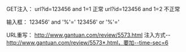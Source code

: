GET注入：
url?id=123456 and 1=1 正常
url?id=123456 and 1=2 不正常

输入框：
123456' and '%'='
123456' or '%'='

URL重写：
http://www.gantuan.com/review/5573.html
注入方式--http://www.gantuan.com/review/5573*.html，要加--time-sec=6
